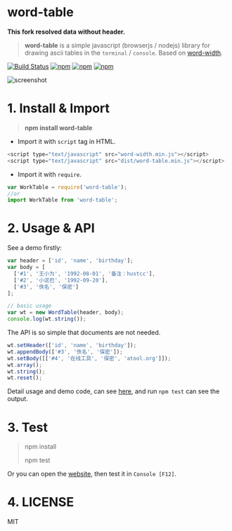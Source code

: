 # word-table

**This fork resolved data without header.**

> **word-table** is a simple javascript (browserjs / nodejs) library for drawing ascii tables in the `terminal` / `console`. Based on [word-width](https://github.com/hustcc/word-width).


[![Build Status](https://travis-ci.org/hustcc/word-table.svg?branch=master)](https://travis-ci.org/hustcc/word-table) [![npm](https://img.shields.io/npm/v/word-table.svg?style=flat-square)](https://www.npmjs.com/package/word-table) [![npm](https://img.shields.io/npm/dt/word-table.svg?style=flat-square)](https://www.npmjs.com/package/word-table) [![npm](https://img.shields.io/npm/l/word-table.svg?style=flat-square)](https://www.npmjs.com/package/word-table)


![screenshot](screenshot.png)


# 1. Install & Import

> **npm install word-table**


 - Import it with `script` tag in HTML.

```js
<script type="text/javascript" src="word-width.min.js"></script>
<script type="text/javascript" src="dist/word-table.min.js"></script>
```

 - Import it with `require`.

```js
var WorkTable = require('word-table');
//or
import WorkTable from 'word-table';
```


# 2. Usage & API

See a demo firstly:

```js
var header = ['id', 'name', 'birthday'];
var body = [
  ['#1', '王小为', '1992-08-01', '备注：hustcc'], 
  ['#2', '小泥巴', '1992-09-20'],
  ['#3', '佚名', '保密']
];

// basic usage
var wt = new WordTable(header, body);
console.log(wt.string());
```

The API is so simple that documents are not needed.

```js
wt.setHeader(['id', 'name', 'birthday']);
wt.appendBody(['#3', '佚名', '保密']);
wt.setBody([['#4', '在线工具', '保密', 'atool.org']]);
wt.array();
wt.string();
wt.reset();
```

Detail usage and demo code, can see [here](tests/test.js), and run `npm test` can see the output.


# 3. Test

> npm install
> 
> npm test

Or you can open the [website](http://git.hust.cc/word-table/), then test it in `Console [F12]`.


# 4. LICENSE

MIT
